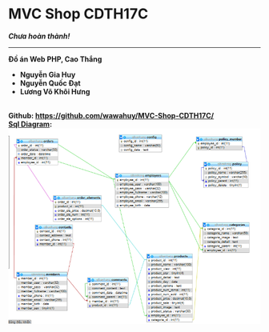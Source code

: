 # MVC Shop CDTH17C
<i><b>Chưa hoàn thành!<b></i><br>
<hr>
<b>Đồ án Web PHP, Cao Thắng</b><br>
<ul>
    <li>Nguyễn Gia Huy</li>
    <li>Nguyễn Quốc Đạt</li>
    <li>Lương Võ Khôi Hưng</li>
</ul>
<br>
Github: <a href="https://github.com/wawahuy/MVC-Shop-CDTH17C">https://github.com/wawahuy/MVC-Shop-CDTH17C/</a>

<br>
<u>Sql Diagram</u>:<br>
<img src="Document/sql diagram.png">
